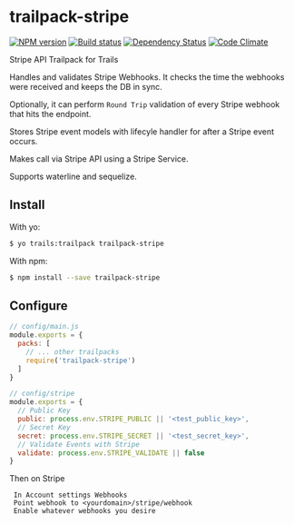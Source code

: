 # trailpack-stripe

[![NPM version][npm-image]][npm-url]
[![Build status][ci-image]][ci-url]
[![Dependency Status][daviddm-image]][daviddm-url]
[![Code Climate][codeclimate-image]][codeclimate-url]

Stripe API Trailpack for Trails

Handles and validates Stripe Webhooks.  It checks the time the webhooks were received and keeps the DB in sync.

Optionally, it can perform `Round Trip` validation of every Stripe webhook that hits the endpoint.

Stores Stripe event models with lifecyle handler for after a Stripe event occurs.  

Makes call via Stripe API using a Stripe Service.

Supports waterline and sequelize.

## Install

With yo:
```sh
$ yo trails:trailpack trailpack-stripe
```

With npm:
```sh
$ npm install --save trailpack-stripe
```

## Configure

```js
// config/main.js
module.exports = {
  packs: [
    // ... other trailpacks
    require('trailpack-stripe')
  ]
}

// config/stripe
module.exports = {
  // Public Key
  public: process.env.STRIPE_PUBLIC || '<test_public_key>',
  // Secret Key
  secret: process.env.STRIPE_SECRET || '<test_secret_key>',
  // Validate Events with Stripe
  validate: process.env.STRIPE_VALIDATE || false
}

```

Then on Stripe

```
 In Account settings Webhooks
 Point webhook to <yourdomain>/stripe/webhook
 Enable whatever webhooks you desire

```

[npm-image]: https://img.shields.io/npm/v/trailpack-stripe.svg?style=flat-square
[npm-url]: https://npmjs.org/package/trailpack-stripe
[ci-image]: https://img.shields.io/travis/scott-wyatt/trailpack-stripe/master.svg?style=flat-square
[ci-url]: https://travis-ci.org/scott-wyatt/trailpack-stripe
[daviddm-image]: http://img.shields.io/david/scott-wyatt/trailpack-stripe.svg?style=flat-square
[daviddm-url]: https://david-dm.org/scott-wyatt/trailpack-stripe
[codeclimate-image]: https://img.shields.io/codeclimate/github/scott-wyatt/trailpack-stripe.svg?style=flat-square
[codeclimate-url]: https://codeclimate.com/github/scott-wyatt/trailpack-stripe

